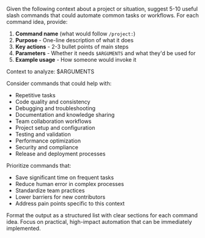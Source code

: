 <!--
name: ideate-commands
purpose: Generate ideas for useful project-specific slash commands
tags: meta, productivity, automation
-->

Given the following context about a project or situation, suggest 5-10 useful slash commands that could automate common tasks or workflows. For each command idea, provide:

1. **Command name** (what would follow `/project:`)
2. **Purpose** - One-line description of what it does
3. **Key actions** - 2-3 bullet points of main steps
4. **Parameters** - Whether it needs `$ARGUMENTS` and what they'd be used for
5. **Example usage** - How someone would invoke it

Context to analyze:
$ARGUMENTS

Consider commands that could help with:

- Repetitive tasks
- Code quality and consistency
- Debugging and troubleshooting
- Documentation and knowledge sharing
- Team collaboration workflows
- Project setup and configuration
- Testing and validation
- Performance optimization
- Security and compliance
- Release and deployment processes

Prioritize commands that:

- Save significant time on frequent tasks
- Reduce human error in complex processes
- Standardize team practices
- Lower barriers for new contributors
- Address pain points specific to this context

Format the output as a structured list with clear sections for each command idea. Focus on practical, high-impact automation that can be immediately implemented.
